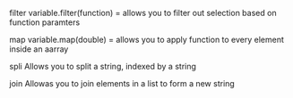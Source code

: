 filter
variable.filter(function) = allows you to filter out selection based on function paramters

map
variable.map(double) = allows you to apply function to every element inside an aarray

spli
Allows you to split a string, indexed by a string 

join 
Allowas you to join elements in a list to form a new string